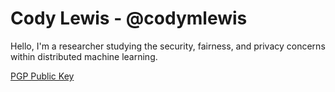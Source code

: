 # Cody Lewis - @codymlewis

Hello, I'm a researcher studying the security, fairness, and privacy concerns within distributed machine learning.

<a href="https://codymlewis.com/cody.gpg">PGP Public Key</a>
